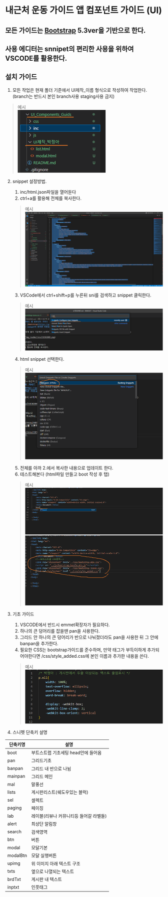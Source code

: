 # 내근처 운동 가이드 앱 컴포넌트 가이드 (UI)
## 모든 가이드는 [Bootstrap](https://getbootstrap.com/) 5.3ver을 기반으로 한다.
## 사용 에디터는 snnipet의 편리한 사용을 위하여 VSCODE를 활용한다. 
## 설치 가이드 
1. 모든 작업은 현재 폴더 기준에서 UI제작_이름 형식으로 작성하여 작업한다. (branch는 반드시 본인 branch사용 staging사용 금지)
> 예시<br>
> ![이미지](../img_readme/result0302009.png) <br>

2. snippet 설정방법. 
    1. inc/html.json파일을 열어둔다
    2. ctrl+a를 활용해 전체를 복사한다.
    > 예시<br>
    > ![이미지](../img_readme/result0302010.png) <br>
    3. VSCode에서 ctrl+shift+p를 누른뒤 sni를 검색하고 snippet 클릭한다.
    > 예시<br>
    > ![이미지](../img_readme/result0302011.png) <br>
    4. html snippet 선택한다.
    > 예시<br>
    > ![이미지](../img_readme/result0302012.png) <br>
    5. 전체를 아까 2.에서 복사한 내용으로 업데이트 한다.
    6. 테스트해본다 (html파일 만들고 boot 작성 후 탭)
    > 예시<br>
    > ![이미지](../img_readme/result0302013.png) <br>
    > ![이미지](../img_readme/result0302014.png) <br>
    

3. 기초 가이드 
    1. VSCODE에서 반드시 emmet확장자가 필요하다.
    2. 하나의 큰 덩어리를 잡을땐 pan을 사용한다.
    3. 그리드 안 하나의 큰 덩어리가 반으로 나눠졌더라도 pan을 사용한 뒤 그 안에 banpan을 추가한다.
    4. 필요한 CSS는 bootstrap가이드를 준수하며, 만약 태그가 부득이하게 추가되어야한다면 /css/style_added.css에 본인 이름과 추가한 내용을 쓴다.
    > 예시<br>
    > ![이미지](../img_readme/result0302015.png) <br>


4. 스니펫 단축키 설명

| 단축키명 | 설명 |
| --- | --- |
| boot | 부트스트랩 기초세팅 head안에 들어옴 |
| pan | 그리드기초 |
| banpan | 그리드 내 반으로 나뉨 |
| mainpan | 그리드 메인 |
| mal | 말풍선 |
| lists | 게시판리스트(쉐도우있는 블럭) |
| sel | 셀렉트 |
| paging | 페이징 |
| lab | 레이블(리뷰나 커뮤니티등 들어갈 라벨들) |
| alert | 최상단 알림창 |
| search | 검색영역 |
| btn | 버튼 |
| modal | 모달기본 |
| modalBtn | 모달 실행버튼 |
| upimg | 위 이미지 아래 텍스트 구조 |
| txts | 옆으로 나열되는 텍스트 |
| brdTxt | 게시판 내 텍스트 |
| inptxt | 인풋태그 |


